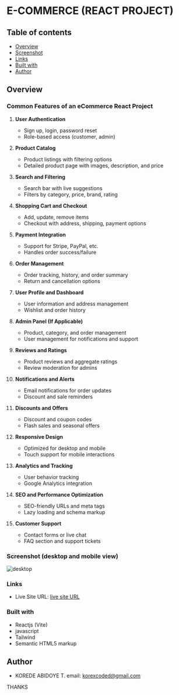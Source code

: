 #  E-COMMERCE (REACT PROJECT)

## Table of contents

  - [Overview](#overview)
  - [Screenshot](#screenshot)
  - [Links](#links)
  - [Built with](#built-with)
  - [Author](#author)
  


## Overview

### Common Features of an eCommerce React Project

1. **User Authentication**
   - Sign up, login, password reset
   - Role-based access (customer, admin)

2. **Product Catalog**
   - Product listings with filtering options
   - Detailed product page with images, description, and price

3. **Search and Filtering**
   - Search bar with live suggestions
   - Filters by category, price, brand, rating

4. **Shopping Cart and Checkout**
   - Add, update, remove items
   - Checkout with address, shipping, payment options

5. **Payment Integration**
   - Support for Stripe, PayPal, etc.
   - Handles order success/failure

6. **Order Management**
   - Order tracking, history, and order summary
   - Return and cancellation options

7. **User Profile and Dashboard**
   - User information and address management
   - Wishlist and order history

8. **Admin Panel (If Applicable)**
   - Product, category, and order management
   - User management for notifications and support

9. **Reviews and Ratings**
   - Product reviews and aggregate ratings
   - Review moderation for admins

10. **Notifications and Alerts**
    - Email notifications for order updates
    - Discount and sale reminders

11. **Discounts and Offers**
    - Discount and coupon codes
    - Flash sales and seasonal offers

12. **Responsive Design**
    - Optimized for desktop and mobile
    - Touch support for mobile interactions

13. **Analytics and Tracking**
    - User behavior tracking
    - Google Analytics integration

14. **SEO and Performance Optimization**
    - SEO-friendly URLs and meta tags
    - Lazy loading and schema markup

15. **Customer Support**
    - Contact forms or live chat
    - FAQ section and support tickets





### Screenshot (desktop and mobile view)

![desktop]()




### Links

- Live Site URL: [live site URL]( https://e-commerce-react-app-beryl-omega.vercel.app/)


### Built with

- Reactjs (Vite)
- javascript
- Tailwind
- Semantic HTML5 markup




## Author

- KOREDE ABIDOYE T.
email: korexcoded@gmail.com



THANKS 